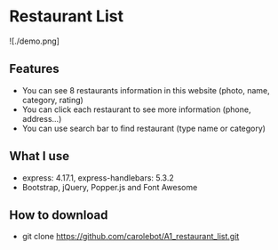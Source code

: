 # Restaurant List
![./demo.png]

## Features
- You can see 8 restaurants information in this website (photo, name, category, rating)
- You can click each restaurant to see more information (phone, address...)
- You can use search bar to find restaurant (type name or category)

## What I use 
- express: 4.17.1, express-handlebars: 5.3.2
- Bootstrap, jQuery, Popper.js and Font Awesome

## How to download
- git clone https://github.com/carolebot/A1_restaurant_list.git